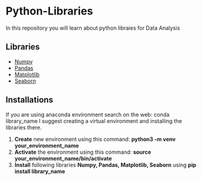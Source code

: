 # Python-Libraries
In this repository you will learn about python libraies for Data Analysis

## Libraries
* [Numpy](https://numpy.org/)
* [Pandas](https://pandas.pydata.org/)
* [Matplotlib](https://matplotlib.org/)
* [Seaborn](https://seaborn.pydata.org/)

## Installations

If you are using anaconda environment search on the web: conda library_name
I suggest creating a virtual environment and installing the libraries there.

1. **Create** new environment using this command: **python3 -m venv your_environment_name**
2. **Activate** the environment using this command: **source your_environment_name/bin/activate**
3. **Install** following libraries **Numpy, Pandas, Matplotlib, Seaborn** using **pip install library_name**
